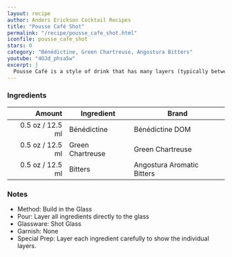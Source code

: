 ```yaml
---
layout: recipe
author: Anders Erickson Cocktail Recipes
title: "Pousse Café Shot"
permalink: "/recipe/pousse_cafe_shot.html"
iconfile: pousse_cafe_shot
stars: 0
category: "Bénédictine, Green Chartreuse, Angostura Bitters"
youtube: "4OJd_phsa5w"
excerpt: |
  Pousse Café is a style of drink that has many layers (typically between three and seven). When made properly they're absolutely beautiful, but they require time, patience, and a steady hand. For this reason they aren't popular among most bartenders - it's a quick way to find yourself in the weeds! However, if you're curious and wanting to try your hand at it, this is a fun way to explore new flavor combinations! There are some things to keep in mind. You want to have an idea of each ingredients' density (heavier ingredients fall to the bottom), and consider the drink's evolution of flavors as you sip your way through it. That's not to say you can't shoot your Pousse Cafés, but the more layers, the muddier the shot will be. Patience is a virtue. The Pousse Café is both the test and the reward.
---
```


### Ingredients

| Amount | Ingredient       | Brand                      |
| -----: | ---------------- | -------------------------- |
| 0.5 oz / 12.5 ml | Bénédictine      | Bénédictine DOM            |
| 0.5 oz / 12.5 ml | Green Chartreuse | Green Chartreuse           |
| 0.5 oz / 12.5 ml | Bitters          | Angostura Aromatic Bitters |

### Notes

- Method: Build in the Glass
- Pour: Layer all ingredients directly to the glass
- Glassware: Shot Glass
- Garnish: None
- Special Prep: Layer each ingredient carefully to show the individual layers.
